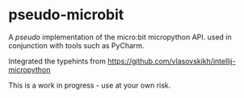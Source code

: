 # pseudo-microbit

A _pseudo_ implementation of the micro:bit micropython API. used in conjunction
with tools such as PyCharm.

Integrated the typehints from https://github.com/vlasovskikh/intellij-micropython

This is a work in progress - use at your own risk.